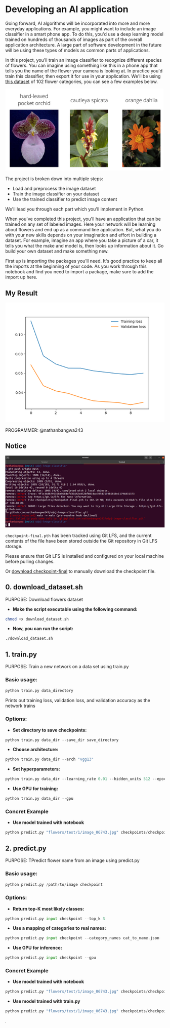 # Developing an AI application

Going forward, AI algorithms will be incorporated into more and more everyday applications. For example, you might want to include an image classifier in a smart phone app. To do this, you'd use a deep learning model trained on hundreds of thousands of images as part of the overall application architecture. A large part of software development in the future will be using these types of models as common parts of applications. 

In this project, you'll train an image classifier to recognize different species of flowers. You can imagine using something like this in a phone app that tells you the name of the flower your camera is looking at. In practice you'd train this classifier, then export it for use in your application. We'll be using [this dataset](http://www.robots.ox.ac.uk/~vgg/data/flowers/102/index.html) of 102 flower categories, you can see a few examples below. 

<img src='assets/Flowers.png' width=500px>

The project is broken down into multiple steps:

* Load and preprocess the image dataset
* Train the image classifier on your dataset
* Use the trained classifier to predict image content

We'll lead you through each part which you'll implement in Python.

When you've completed this project, you'll have an application that can be trained on any set of labeled images. Here your network will be learning about flowers and end up as a command line application. But, what you do with your new skills depends on your imagination and effort in building a dataset. For example, imagine an app where you take a picture of a car, it tells you what the make and model is, then looks up information about it. Go build your own dataset and make something new.

First up is importing the packages you'll need. It's good practice to keep all the imports at the beginning of your code. As you work through this notebook and find you need to import a package, make sure to add the import up here.

## My Result

![Loss Metrics](assets/train_valid.png)

PROGRAMMER: @nathanbangwa243

## Notice

![Git error](assets/giterror.png)

```checkpoint-final.pth``` has been tracked using Git LFS, and the current contents of the file have been stored outside the Git repository in Git LFS storage.

Please ensure that Git LFS is installed and configured on your local machine before pulling changes.

Or [download checkpoint-final](https://drive.google.com/drive/folders/1uZpAPqB-m25j0BW6vwHaL4IFVGJIsosb?usp=sharing) to manually download the checkpoint file.

## 0. download_dataset.sh

PURPOSE: Download flowers dataset

* **Make the script executable using the following command:**
 
```bash
chmod +x download_dataset.sh

```

* **Now, you can run the script:**
 
```bash
./download_dataset.sh

```

## 1. train.py

PURPOSE: Train a new network on a data set using train.py

### Basic usage: 

```python
python train.py data_directory
```

Prints out training loss, validation loss, and validation accuracy as the network trains

### Options:

* **Set directory to save checkpoints:** 

```python
python train.py data_dir --save_dir save_directory
```

* **Choose architecture:** 

```python
python train.py data_dir --arch "vgg13"
```

* **Set hyperparameters:** 

```python
python train.py data_dir --learning_rate 0.01 --hidden_units 512 --epochs 10
```

* **Use GPU for training:**

```python
python train.py data_dir --gpu
```

### Concret Example

* **Use model trained with notebook**
```python 
python predict.py "flowers/test/1/image_06743.jpg" checkpoints/checkpoint-final.pth --gpu
```

## 2. predict.py

PURPOSE: TPredict flower name from an image using predict.py
   
### Basic usage: 

```python
python predict.py /path/to/image checkpoint
```

### Options: 

* **Return top-K most likely classes:** 

```python
python predict.py input checkpoint --top_k 3
```

* **Use a mapping of categories to real names:** 
 
```python
python predict.py input checkpoint --category_names cat_to_name.json
```

* **Use GPU for inference:** 
 
```python
python predict.py input checkpoint --gpu
```

### Concret Example

* **Use model trained with notebook**
```python 
python predict.py "flowers/test/1/image_06743.jpg" checkpoints/checkpoint-final.pth --gpu
```

* **Use model trained with train.py**
```python 
python predict.py "flowers/test/1/image_06743.jpg" checkpoints/checkpoint.pth --gpu
```

![Git error](assets/predict_result.png)
